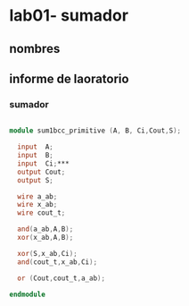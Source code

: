 # lab01- sumador 
## nombres

## informe de laoratorio 

### sumador 

```verilog

module sum1bcc_primitive (A, B, Ci,Cout,S);

  input  A;
  input  B;
  input  Ci;***
  output Cout;
  output S;

  wire a_ab;
  wire x_ab;
  wire cout_t;

  and(a_ab,A,B);
  xor(x_ab,A,B);

  xor(S,x_ab,Ci);
  and(cout_t,x_ab,Ci);

  or (Cout,cout_t,a_ab);

endmodule
```
